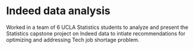 # Indeed data analysis

Worked in a team of 6 UCLA Statistics students to analyze and present the Statistics capstone project on Indeed data to intiate recommendations for optimizing and addressing Tech job shortage problem.
